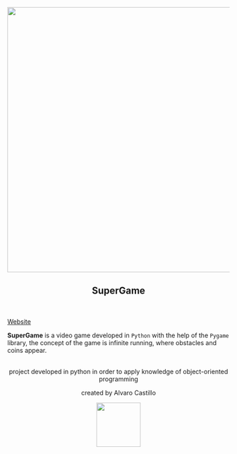 <p align="center">
<a href="https://github.com/Mrbanano"><img src="https://i.postimg.cc/V66YL3cS/portada.jpg" height="600"></a>
</p>
</p>
<p align="center">
<h2 align="center">SuperGame</h3>
<br>
</p>

[Website](https://mrbanano.github.io/)

 **SuperGame** is a video game developed in `Python` with the help of the `Pygame` library, the concept of the game is infinite running, where obstacles and coins appear.
<p align="center">
<br>
 project developed in python in order to apply knowledge of object-oriented programming
 <br>
 <p align="center">created by Alvaro Castillo</p>
 </p>



<p align="center">
  <a href="https://github.com/Mrbanano"><img src="https://i.postimg.cc/ZKn2f6BT/footpython2.png" height="100"></a>
</p>

